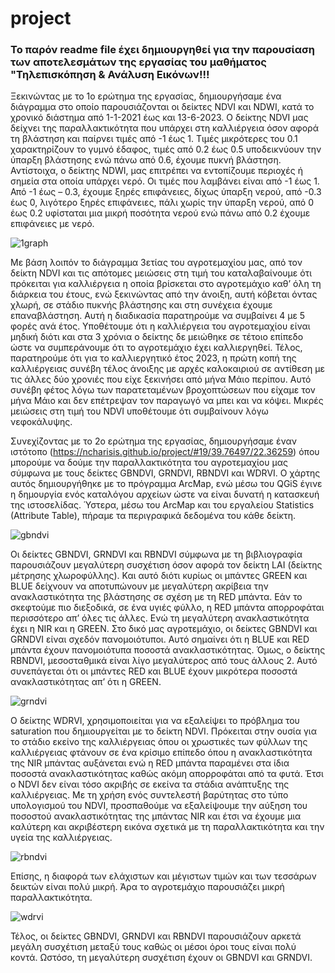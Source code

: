 # project
### Το παρόν readme file έχει δημιουργηθεί για την παρουσίαση των αποτελεσμάτων της εργασίας του μαθήματος "Τηλεπισκόπηση & Ανάλυση Εικόνων!!!

Ξεκινώντας με το 1ο ερώτημα της εργασίας, δημιουργήσαμε ένα διάγραμμα στο οποίο παρουσιάζονται οι δείκτες NDVI και NDWI, κατά το χρονικό διάστημα από 1-1-2021 έως και 13-6-2023.
Ο δείκτης NDVI μας δείχνει της παραλλακτικότητα που υπάρχει στη καλλιέργεια όσον αφορά τη βλάστηση και παίρνει τιμές από -1 έως 1. Τιμές μικρότερες του 0.1 χαρακτηρίζουν το γυμνό έδαφος, τιμές από 0.2 έως 0.5 υποδεικνύουν την ύπαρξη βλάστησης ενώ πάνω από 0.6, έχουμε πυκνή βλάστηση. Αντίστοιχα, ο δείκτης NDWI, μας επιτρέπει να εντοπίζουμε περιοχές ή σημεία στα οποία υπάρχει νερό. Οι τιμές που λαμβάνει είναι από -1 έως 1. Από -1 έως – 0.3, έχουμε ξηρές επιφάνειες, δίχως ύπαρξη νερού, από -0.3 έως 0, λιγότερο ξηρές επιφάνειες, πάλι χωρίς την ύπαρξη νερού, από 0 έως 0.2 υφίσταται μια μικρή ποσότητα νερού ενώ πάνω από 0.2 έχουμε επιφάνειες με νερό. 

![1graph](https://github.com/ncharisis/project/assets/137705407/56141bd3-d447-43b5-836a-2760542db17f)

Με βάση λοιπόν το διάγραμμα 3ετίας του αγροτεμαχίου μας, από τον δείκτη NDVI και τις απότομες μειώσεις στη τιμή του καταλαβαίνουμε ότι πρόκειται για καλλιέργεια η οποία βρίσκεται στο αγροτεμάχιο καθ’ όλη τη διάρκεια του έτους, ενώ ξεκινώντας από την άνοιξη, αυτή κόβεται όντας χλωρή, σε στάδιο πυκνής βλάστησης και στη συνέχεια έχουμε επαναβλάστηση. Αυτή η διαδικασία παρατηρούμε να συμβαίνει 4 με 5 φορές ανά έτος. Υποθέτουμε ότι η καλλιέργεια του αγροτεμαχίου είναι μηδική διότι και στα 3 χρόνια ο δείκτης δε μειώθηκε σε τέτοιο επίπεδο ώστε να συμπεράνουμε ότι το αγροτεμάχιο έχει καλλιεργηθεί. Τέλος, παρατηρούμε ότι για το καλλιεργητικό έτος 2023, η πρώτη κοπή της καλλιέργειας συνέβη τέλος άνοιξης με αρχές καλοκαιριού σε αντίθεση με τις άλλες δύο χρονιές που είχε ξεκινήσει από μήνα Μάιο περίπου. Αυτό συνέβη φέτος λόγω των παρατεταμένων βροχοπτώσεων που είχαμε τον μήνα Μάιο και δεν επέτρεψαν τον παραγωγό να μπει και να κόψει. Μικρές μειώσεις στη τιμή του NDVI υποθέτουμε ότι συμβαίνουν λόγω νεφοκάλυψης.

Συνεχίζοντας με το 2ο ερώτημα της εργασίας, δημιουργήσαμε έναν ιστότοπο (https://ncharisis.github.io/project/#19/39.76497/22.36259) όπου μπορούμε να δούμε την παραλλακτικότητα του αγροτεμαχίου μας σύμφωνα με τους δείκτες GBNDVI, GRNDVI, RBNDVI και WDRVI. Ο χάρτης αυτός δημιουργήθηκε με το πρόγραμμα ArcMap, ενώ μέσω του QGiS έγινε η δημουργία ενός καταλόγου αρχείων ώστε να είναι δυνατή η κατασκευή της ιστοσελίδας. Ύστερα, μέσω του ArcMap και του εργαλείου Statistics (Attribute Table), πήραμε τα περιγραφικά δεδομένα του κάθε δείκτη.

![gbndvi](https://github.com/ncharisis/project/assets/137705407/249eb35a-822f-4b9a-bb3f-12402e08277f)

Οι δείκτες GBNDVI, GRNDVI και RBNDVI σύμφωνα με τη βιβλιογραφία παρουσιάζουν μεγαλύτερη συσχέτιση όσον αφορά τον δείκτη LAI (δείκτης μέτρησης χλωροφύλλης). Και αυτό διότι κυρίως οι μπάντες GREEN και BLUE δείχνουν να αποτυπώνουν με  μεγαλύτερη ακρίβεια την ανακλαστικότητα της βλάστησης σε σχέση με τη RED μπάντα. Εάν το σκεφτούμε πιο διεξοδικά, σε ένα υγιές φύλλο, η RED μπάντα απορροφάται περισσότερο απ’ όλες τις άλλες. Ενώ τη μεγαλύτερη ανακλαστικότητα έχει η NIR και η GREEN. Στο δικό μας αγροτεμάχιο, οι δείκτες GBNDVI και GRNDVI είναι σχεδόν πανομοιότυποι. Αυτό σημαίνει ότι η BLUE και RED μπάντα έχουν πανομοιότυπα ποσοστά ανακλαστικότητας. Όμως, ο δείκτης RBNDVI, μεσοσταθμικά είναι λίγο μεγαλύτερος από τους άλλους 2. Αυτό συνεπάγεται ότι οι μπάντες RED και BLUE έχουν μικρότερα ποσοστά ανακλαστικότητας απ’ ότι η GREEN. 

![grndvi](https://github.com/ncharisis/project/assets/137705407/e692b952-738f-43f5-a47e-e95bd56adc7d)

Ο δείκτης WDRVI, χρησιμοποιείται για να εξαλείψει το πρόβλημα του saturation που δημιουργείται με το δείκτη NDVI. Πρόκειται στην ουσία για το στάδιο εκείνο της καλλιέργειας όπου οι χρωστικές των φύλλων της καλλιέργειας φτάνουν σε ένα κρίσιμο επίπεδο όπου η ανακλαστικότητα της NIR μπάντας αυξάνεται ενώ η RED μπάντα παραμένει στα ίδια ποσοστά ανακλαστικότητας καθώς ακόμη απορροφάται από τα φυτά. Έτσι ο NDVI δεν είναι τόσο ακριβής σε εκείνα τα στάδια ανάπτυξης της καλλιέργειας. Με τη χρήση ενός συντελεστή βαρύτητας στο τύπο υπολογισμού του NDVI, προσπαθούμε να εξαλείψουμε την αύξηση του ποσοστού ανακλαστικότητας της μπάντας NIR και έτσι να έχουμε μια καλύτερη και ακριβέστερη εικόνα σχετικά με τη παραλλακτικότητα και την υγεία της καλλιέργειας.

![rbndvi](https://github.com/ncharisis/project/assets/137705407/0c4a205b-09d5-48eb-85e0-ebfe0d4e697b)

Επίσης, η διαφορά των ελάχιστων και μέγιστων τιμών και των τεσσάρων δεικτών είναι πολύ μικρή. Άρα το αγροτεμάχιο παρουσιάζει μικρή παραλλακτικότητα.

![wdrvi](https://github.com/ncharisis/project/assets/137705407/5c2e25cf-9b80-432d-8d53-3fbbbbbcd071)

Τέλος, οι δείκτες GBNDVI, GRNDVI και RBNDVI παρουσιάζουν αρκετά μεγάλη συσχέτιση μεταξύ τους καθώς οι μέσοι όροι τους είναι πολύ κοντά. Ωστόσο, τη μεγαλύτερη συσχέτιση έχουν οι GBNDVI και GRNDVI.
